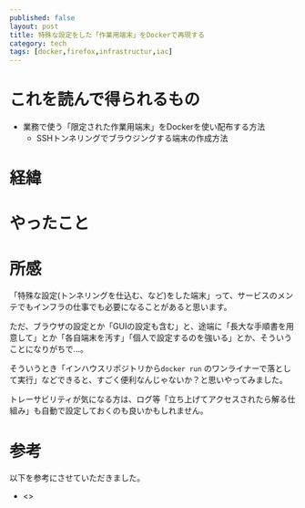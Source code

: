 ```yaml
---
published: false
layout: post
title: 特殊な設定をした「作業用端末」をDockerで再現する
category: tech
tags: [docker,firefox,infrastructur,iac]
---
```


# これを読んで得られるもの

- 業務で使う「限定された作業用端末」をDockerを使い配布する方法
  - SSHトンネリングでブラウジングする端末の作成方法

# 経緯


# やったこと


# 所感

「特殊な設定(トンネリングを仕込む、など)をした端末」って、サービスのメンテでもインフラの仕事でも必要になることがあると思います。

ただ、ブラウザの設定とか「GUIの設定も含む」と、途端に「長大な手順書を用意して」とか「各自端末を汚す」「個人で設定するのを強いる」とか、そういうことになりがちで…。

そういうとき「インハウスリポジトリから`docker run` のワンライナーで落として実行」などできると、すごく便利なんじゃないか？と思いやってみました。

トレーサビリティが気になる方は、ログ等「立ち上げてアクセスされたら解る仕組み」も自動で設定しておくのも良いかもしれません。

# 参考

以下を参考にさせていただきました。

- <>
